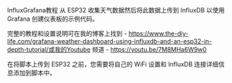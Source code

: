 InfluxGrafana教程
从 ESP32 收集天气数据然后将此数据上传到 InfluxDB 以使用 Grafana 创建仪表板的示例代码。

完整的教程和设置说明可在我的博客上找到 - https://www.the-diy-life.com/grafana-weather-dashboard-using-influxdb-and-an-esp32-in-depth-tutorial/或我的Youtube 频道 - https://youtu.be/7M8MHa6W9w0

在将脚本上传到 ESP32 之前，您需要将自己的 WiFi 设置和 InfluxDB 连接详细信息添加到脚本中。
